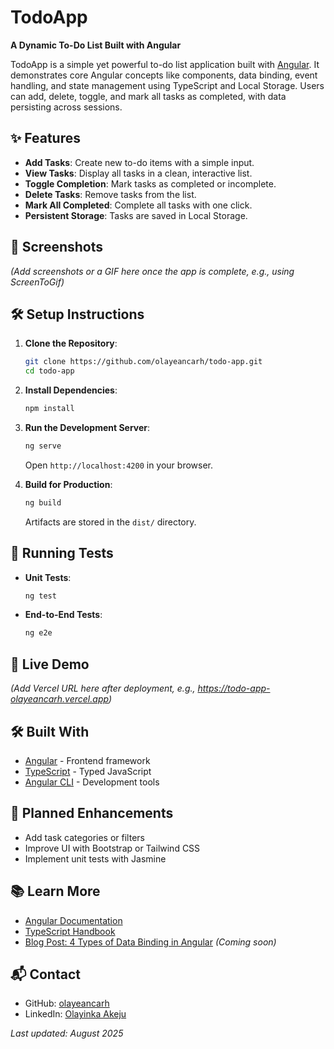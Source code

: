 # TodoApp

**A Dynamic To-Do List Built with Angular**

TodoApp is a simple yet powerful to-do list application built with [Angular](https://angular.dev/). It demonstrates core Angular concepts like components, data binding, event handling, and state management using TypeScript and Local Storage. Users can add, delete, toggle, and mark all tasks as completed, with data persisting across sessions.

## ✨ Features
- **Add Tasks**: Create new to-do items with a simple input.
- **View Tasks**: Display all tasks in a clean, interactive list.
- **Toggle Completion**: Mark tasks as completed or incomplete.
- **Delete Tasks**: Remove tasks from the list.
- **Mark All Completed**: Complete all tasks with one click.
- **Persistent Storage**: Tasks are saved in Local Storage.

## 📸 Screenshots
*(Add screenshots or a GIF here once the app is complete, e.g., using ScreenToGif)*

## 🛠️ Setup Instructions
1. **Clone the Repository**:
   ```bash
   git clone https://github.com/olayeancarh/todo-app.git
   cd todo-app
   ```
2. **Install Dependencies**:
   ```bash
   npm install
   ```
3. **Run the Development Server**:
   ```bash
   ng serve
   ```
   Open `http://localhost:4200` in your browser.

4. **Build for Production**:
   ```bash
   ng build
   ```
   Artifacts are stored in the `dist/` directory.

## 🧪 Running Tests
- **Unit Tests**:
  ```bash
  ng test
  ```
- **End-to-End Tests**:
  ```bash
  ng e2e
  ```

## 🔗 Live Demo
*(Add Vercel URL here after deployment, e.g., https://todo-app-olayeancarh.vercel.app)*

## 🛠️ Built With
- [Angular](https://angular.dev/) - Frontend framework
- [TypeScript](https://www.typescriptlang.org/) - Typed JavaScript
- [Angular CLI](https://angular.dev/cli) - Development tools

## 📝 Planned Enhancements
- Add task categories or filters
- Improve UI with Bootstrap or Tailwind CSS
- Implement unit tests with Jasmine

## 📚 Learn More
- [Angular Documentation](https://angular.dev/)
- [TypeScript Handbook](https://www.typescriptlang.org/docs/)
- [Blog Post: 4 Types of Data Binding in Angular](https://dev.to/olayeancarh) *(Coming soon)*

## 📬 Contact
- GitHub: [olayeancarh](https://github.com/olayeancarh)
- LinkedIn: [Olayinka Akeju](https://www.linkedin.com/in/olayinka-akeju)

*Last updated: August 2025*